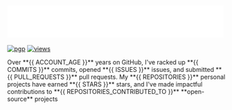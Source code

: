 <img src="assets/greet.svg" alt=":wave:" />

[![pgp](https://img.shields.io/badge/pgp-2DF3B19C5ECD583A-313131?style=flat&labelColor=545454&color=313131)](https://github.com/aarsxx.gpg)  [![views](https://komarev.com/ghpvc/?username=aarsxx&style=flat&color=313131&label=views&abbreviated=true)](https://github.com/aarsxx) 

<p> Over **{{ ACCOUNT_AGE }}** years on GitHub, I've racked up **{{ COMMITS }}** commits, opened  **{{ ISSUES }}** issues, and submitted  **{{ PULL_REQUESTS }}** pull requests. My  **{{ REPOSITORIES }}** personal projects have earned **{{ STARS }}** stars, and I've made impactful contributions to  **{{ REPOSITORIES_CONTRIBUTED_TO }}**  **open-source** projects </p>

